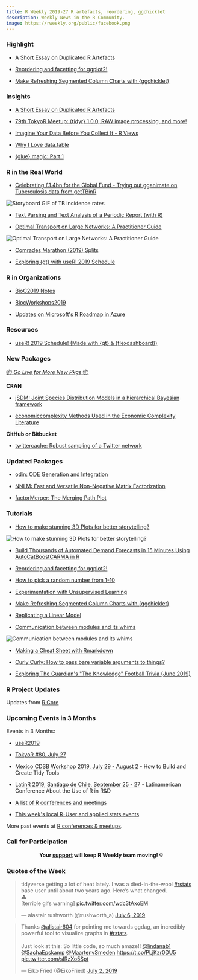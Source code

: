 ```yaml
---
title: R Weekly 2019-27 R artefacts, reordering, ggchicklet
description: Weekly News in the R Community.
image: https://rweekly.org/public/facebook.png
---
```


###  Highlight

+ [A Short Essay on Duplicated R Artefacts](https://martinctc.github.io/blog/a-short-essay-on-duplicated-r-artefacts/)

+ [Reordering and facetting for ggplot2!](https://juliasilge.com/blog/reorder-within/)

+ [Make Refreshing Segmented Column Charts with {ggchicklet}](https://rud.is/b/2019/06/30/make-refreshing-segmented-column-charts-with-ggchicklet/)

### Insights

+ [A Short Essay on Duplicated R Artefacts](https://martinctc.github.io/blog/a-short-essay-on-duplicated-r-artefacts/)

+ [79th TokyoR Meetup: {tidyr} 1.0.0, RAW image processing, and more!](https://ryo-n7.github.io/2019-07-05-tokyoR-79-roundup/)

+ [Imagine Your Data Before You Collect It - R Views](https://rviews.rstudio.com/2019/07/01/imagine-your-data-before-you-collect-it/)

+ [Why I Love data.table](https://eliocamp.github.io/codigo-r/en/2019/07/why-i-love-data-table/)

+ [{glue} magic: Part 1](https://www.njtierney.com/post/2019/07/07/glue-magic-p1/)


### R in the Real World

+ [Celebrating £1.4bn for the Global Fund - Trying out gganimate on Tuberculosis data from getTBinR](https://www.samabbott.co.uk/post/tb-gifs/)

![Storyboard GIF of TB incidence rates](https://raw.githubusercontent.com/rweekly/image/master/2019/27/tb_storyboard.gif)

+ [Text Parsing and Text Analysis of a Periodic Report (with R)](https://tonyelhabr.rbind.io/post/text-parsing-analysis-periodic-report/)

+ [Optimal Transport on Large Networks: A Practitioner Guide](https://optimalnetwork.github.io/)

![Optimal Transport on Large Networks: A Practitioner Guide](https://raw.githubusercontent.com/rweekly/image/master/2019/27/transport.png)

+ [Comrades Marathon (2019) Splits](https://datawookie.netlify.com/blog/2019/07/comrades-marathon-2019-splits/)

+ [Exploring {gt} with useR! 2019 Schedule](citizen-statistician.org/2019/07/exploring-gt-with-user-2019-schedule/)


###  R in Organizations

+ [BioC2019 Notes](https://docs.google.com/document/d/1ylziUypDwwuKKC3J5_6KaW-OJVxs_gu1x6LjJOQ6olk/edit#heading=h.37s3ufw76jth)

+ [BiocWorkshops2019](https://github.com/Bioconductor/BiocWorkshops2019)

+ [Updates on Microsoft's R Roadmap in Azure](https://blog.revolutionanalytics.com/2019/07/azure-r-roadmap.html)


###  Resources

+ [useR! 2019 Schedule! (Made with {gt} & {flexdashboard})](https://connect.rstudioservices.com/content/331/user2019-schedule.html)

###  New Packages

<p class="added-hostname"><a href="https://rweekly.org/live" target="_blank" class="externalLink">📦 <i>Go Live for More New Pkgs</i> 📦</a></p>

**CRAN**

+ [jSDM: Joint Species Distribution Models in a hierarchical Bayesian framework](https://ecology.ghislainv.fr/jSDM/index.html)

+ [economiccomplexity   Methods Used in the Economic Complexity Literature](https://cran.r-project.org/package=economiccomplexity)


**GitHub or Bitbucket**

+ [twittercache: Robust sampling of a Twitter network](https://github.com/alexpghayes/twittercache)


### Updated Packages

+ [odin: ODE Generation and Integration](https://cran.r-project.org/package=odin)

+ [NNLM: Fast and Versatile Non-Negative Matrix Factorization](https://cran.r-project.org/package=NNLM)

+ [factorMerger: The Merging Path Plot](https://cran.r-project.org/package=factorMerger)


###  Tutorials

+ [How to make stunning 3D Plots for better storytelling?](https://towardsdatascience.com/how-to-make-stunning-3d-plots-for-better-storytelling-5c93aec80503)

![How to make stunning 3D Plots for better storytelling?](https://raw.githubusercontent.com/rweekly/image/master/2019/27/3d-plotting.png)

+ [Build Thousands of Automated Demand Forecasts in 15 Minutes Using AutoCatBoostCARMA in R](https://www.remixinstitute.com/blog/automated-demand-forecasts-using-autocatboostcarma-in-r)

+ [Reordering and facetting for ggplot2!](https://juliasilge.com/blog/reorder-within/)

+ [How to pick a random number from 1-10](https://torvaney.github.io/projects/human-rng)

+ [Experimentation with Unsupervised Learning](https://r-house.netlify.com/2019/07/04/experimentation-with-unsupervised-learning/)

+ [Make Refreshing Segmented Column Charts with {ggchicklet}](https://rud.is/b/2019/06/30/make-refreshing-segmented-column-charts-with-ggchicklet/)

+ [Replicating a Linear Model](http://www.win-vector.com/blog/2019/07/replicating-a-linear-model/)

+ [Communication between modules and its whims](https://rtask.thinkr.fr/blog/communication-between-modules-and-its-whims/)

![Communication between modules and its whims](https://raw.githubusercontent.com/rweekly/image/master/2019/27/reactiveValues.png)

+ [Making a Cheat Sheet with Rmarkdown](https://tonyelhabr.rbind.io/post/cheat-sheet-rmarkdown/)

+ [Curly Curly: How to pass bare variable arguments to things?](https://www.njtierney.com/post/2019/07/06/jq-bare-vars/)

+ [Exploring The Guardian's "The Knowledge" Football Trivia (June 2019)](http://www.robert-hickman.eu/post/guardian_knowledge_june/)

<!--<div class="post-more-begi
n></div><div class="post-more-end"></div>-->

###  R Project Updates

Updates from [R Core](http://developer.r-project.org/blosxom.cgi/R-devel/NEWS)


###  Upcoming Events in 3 Months

Events in 3 Months:

+ [useR2019](http://www.user2019.fr/)

+ [TokyoR #80, July 27](https://tokyor.connpass.com/)

+ [Mexico CDSB Workshop 2019, July 29 - August 2](https://comunidadbioinfo.github.io/post/building-tidy-tools-cdsb-runconf-2019/) - How to Build and Create Tidy Tools

+ [LatinR 2019, Santiago de Chile, September 25 - 27](http://latin-r.com) - Latinamerican Conference About the Use of R in R&D

+ [A list of R conferences and meetings](https://jumpingrivers.github.io/meetingsR/events.html)

+ [This week's local R-User and applied stats events](https://community.rstudio.com/c/irl)


More past events at [R conferences & meetups](https://conf.rweekly.org).


###  Call for Participation


<p class="hide-support added-hostname support-rweekly" style="text-align: center;font-weight: bold;">Your <a class="non-visited externalLink" href="https://www.patreon.com/rweekly" onclick="pas(this)">support</a> will keep R Weekly team moving! 💡</p>

###  Quotes of the Week

<blockquote class="twitter-tweet" data-lang="en"><p lang="en" dir="ltr">tidyverse getting a lot of heat lately. I was a died-in-the-wool <a href="https://twitter.com/hashtag/rstats?src=hash&amp;ref_src=twsrc%5Etfw">#rstats</a> base user until about two years ago. Here’s what changed. <br>⚠️ <br>[terrible gifs warning] <a href="https://t.co/wdc3tAxoEM">pic.twitter.com/wdc3tAxoEM</a></p>&mdash; alastair rushworth (@rushworth_a) <a href="https://twitter.com/rushworth_a/status/1147483530819190784?ref_src=twsrc%5Etfw">July 6, 2019</a></blockquote>

<blockquote class="twitter-tweet" data-lang="en"><p lang="en" dir="ltr">Thanks <a href="https://twitter.com/alistair604?ref_src=twsrc%5Etfw">@alistair604</a> for pointing me towards ggdag, an incredibly powerful tool to visualize graphs in <a href="https://twitter.com/hashtag/rstats?src=hash&amp;ref_src=twsrc%5Etfw">#rstats</a>. <br><br>Just look at this: So little code, so much amaze!! <a href="https://twitter.com/lindanab1?ref_src=twsrc%5Etfw">@lindanab1</a> <a href="https://twitter.com/SachaEpskamp?ref_src=twsrc%5Etfw">@SachaEpskamp</a> <a href="https://twitter.com/MaartenvSmeden?ref_src=twsrc%5Etfw">@MaartenvSmeden</a> <a href="https://t.co/PLjKzr0DU5">https://t.co/PLjKzr0DU5</a> <a href="https://t.co/sIRzXo5Spt">pic.twitter.com/sIRzXo5Spt</a></p>&mdash; Eiko Fried (@EikoFried) <a href="https://twitter.com/EikoFried/status/1146141604014465024?ref_src=twsrc%5Etfw">July 2, 2019</a></blockquote>

